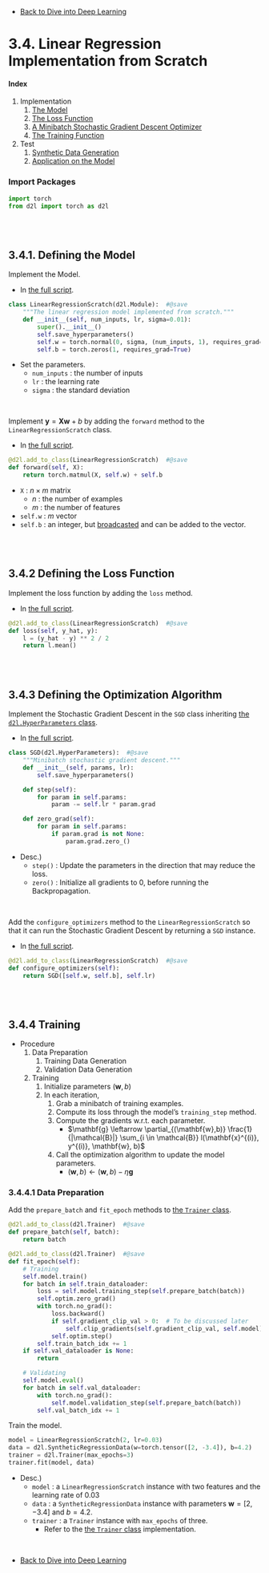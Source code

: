 * [Back to Dive into Deep Learning](../../main.md)

# 3.4. Linear Regression Implementation from Scratch

#### Index
1. Implementation
   1. [The Model](#341-defining-the-model)
   2. [The Loss Function](#342-defining-the-loss-function)
   3. [A Minibatch Stochastic Gradient Descent Optimizer]()
   4. [The Training Function]()
2. Test
   1. [Synthetic Data Generation]()
   2. [Application on the Model]()


### Import Packages
```python
import torch
from d2l import torch as d2l
```

<br><br>

## 3.4.1. Defining the Model
Implement the Model.
- In [the full script](scripts/LinearRegressionScratch.py#L5).
```python
class LinearRegressionScratch(d2l.Module):  #@save
    """The linear regression model implemented from scratch."""
    def __init__(self, num_inputs, lr, sigma=0.01):
        super().__init__()
        self.save_hyperparameters()
        self.w = torch.normal(0, sigma, (num_inputs, 1), requires_grad=True)
        self.b = torch.zeros(1, requires_grad=True)
```
- Set the parameters.
  - ```num_inputs``` : the number of inputs
  - ```lr``` : the learning rate
  - ```sigma``` : the standard deviation

<br>

Implement $\mathbf{y}= \mathbf{X} \mathbf{w} + b$ by adding the ```forward``` method to the ```LinearRegressionScratch``` class.
- In [the full script](scripts/LinearRegressionScratch.py#L15).
```python
@d2l.add_to_class(LinearRegressionScratch)  #@save
def forward(self, X):
    return torch.matmul(X, self.w) + self.b
```
- ```X``` : $n\times m$ matrix 
  - $n$ : the number of examples
  - $m$ : the number of features
- ```self.w``` : $m$ vector
- ```self.b``` : an integer, but [broadcasted](../../ch02/01/note.md#214-broadcasting) and can be added to the vector.

<br><br>

## 3.4.2 Defining the Loss Function
Implement the loss function by adding the ```loss``` method.
- In [the full script](scripts/LinearRegressionScratch.py#L20).
```python
@d2l.add_to_class(LinearRegressionScratch)  #@save
def loss(self, y_hat, y):
    l = (y_hat - y) ** 2 / 2
    return l.mean()
```

<br><br>

## 3.4.3 Defining the Optimization Algorithm
Implement the Stochastic Gradient Descent in the ```SGD``` class inheriting [the ```d2l.HyperParameters``` class](../02/note.md#3212-a-class-that-extend-constructor-call-signatures-implicitly-without-additional-code).
- In [the full script](scripts/LinearRegressionScratch.py#L26).
```python
class SGD(d2l.HyperParameters):  #@save
    """Minibatch stochastic gradient descent."""
    def __init__(self, params, lr):
        self.save_hyperparameters()

    def step(self):
        for param in self.params:
            param -= self.lr * param.grad

    def zero_grad(self):
        for param in self.params:
            if param.grad is not None:
                param.grad.zero_()
```
- Desc.)
  - ```step()``` : Update the parameters in the direction that may reduce the loss.
  - ```zero()``` : Initialize all gradients to 0, before running the Backpropagation.

<br>

Add the ```configure_optimizers``` method to the ```LinearRegressionScratch``` so that it can run the Stochastic Gradient Descent by returning a ```SGD``` instance.
- In [the full script](scripts/LinearRegressionScratch.py#L41).
```python
@d2l.add_to_class(LinearRegressionScratch)  #@save
def configure_optimizers(self):
    return SGD([self.w, self.b], self.lr)
```

<br><br>

## 3.4.4 Training
- Procedure
  1. Data Preparation
     1. Training Data Generation
     2. Validation Data Generation
  2. Training
     1. Initialize parameters $`(\mathbf{w}, b)`$
     2. In each iteration, 
        1. Grab a minibatch of training examples.
        2. Compute its loss through the model’s ```training_step``` method. 
        3. Compute the gradients w.r.t. each parameter. 
           - $`\mathbf{g} \leftarrow \partial_{(\mathbf{w},b)} \frac{1}{|\mathcal{B}|} \sum_{i \in \mathcal{B}} l(\mathbf{x}^{(i)}, y^{(i)}, \mathbf{w}, b)`$
        4. Call the optimization algorithm to update the model parameters.
           - $`(\mathbf{w}, b) \leftarrow (\mathbf{w}, b) - \eta \mathbf{g}`$


### 3.4.4.1 Data Preparation
Add the ```prepare_batch``` and ```fit_epoch``` methods to [the ```Trainer``` class](../02/note.md#324-training).
```python
@d2l.add_to_class(d2l.Trainer)  #@save
def prepare_batch(self, batch):
    return batch

@d2l.add_to_class(d2l.Trainer)  #@save
def fit_epoch(self):
    # Training
    self.model.train()
    for batch in self.train_dataloader:
        loss = self.model.training_step(self.prepare_batch(batch))
        self.optim.zero_grad()
        with torch.no_grad():
            loss.backward()
            if self.gradient_clip_val > 0:  # To be discussed later
                self.clip_gradients(self.gradient_clip_val, self.model)
            self.optim.step()
        self.train_batch_idx += 1
    if self.val_dataloader is None:
        return

    # Validating
    self.model.eval()
    for batch in self.val_dataloader:
        with torch.no_grad():
            self.model.validation_step(self.prepare_batch(batch))
        self.val_batch_idx += 1
```

Train the model.
```python
model = LinearRegressionScratch(2, lr=0.03)
data = d2l.SyntheticRegressionData(w=torch.tensor([2, -3.4]), b=4.2)
trainer = d2l.Trainer(max_epochs=3)
trainer.fit(model, data)
```
- Desc.)
  - ```model``` : a ```LinearRegressionScratch``` instance with two features and the learning rate of 0.03
  - ```data``` : a ```SyntheticRegressionData``` instance with parameters $\mathbf{w}=[2, -3.4] \textrm{ and } b=4.2$.
  - ```trainer``` : a ```Trainer``` instance with ```max_epochs``` of three.
    - Refer to the [the ```Trainer``` class](../02/note.md#324-training) implementation.


<br>

* [Back to Dive into Deep Learning](../../main.md)